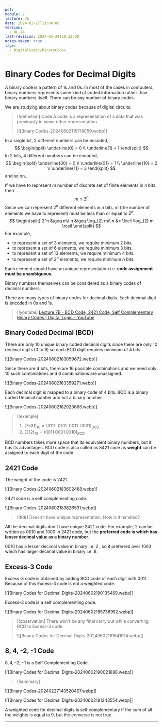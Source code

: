 ```yaml
---
pdf: 
module: 2
lecture: 7A
date: 2024-02-27T11:04:00
version:
  - DL-24
last-revision: 2024-06-24T19:32:00
notes-taken: true
tags:
  - DigitalLogic/BinaryCodes
---
```

# Binary Codes for Decimal Digits

A binary code is a pattern of 1s and 0s. In most of the cases in computers, binary numbers represents some kind of coded information rather than binary numbers itself. There can be any number of binary codes.

We are studying about binary codes because of digital circuits.

> [!definition] Code
> A code is a representation of a data that was previously in some other representation.
> 
> ![[Binary Codes-20240602115718059.webp]]

In a single bit, 2 different numbers can be encoded,
$$
\begin{split}
\underline{0} = 0 \\
\underline{1} = 1
\end{split}
$$
In 2 bits, 4 different numbers can be encoded,
$$
\begin{split}
\underline{00} = 0 \\
\underline{01} = 1 \\
\underline{10} = 2 \\
\underline{11} = 3 
\end{split}
$$
and so on...

If we have to represent $m$ number of discrete set of finite elements in $n$ bits, then
$$
m \leq 2^n
$$
Since we can represent $2^n$ different elements in $n$ bits, $m$ (the number of elements we have to represent) must be less than or equal to $2^n$.
$$
\begin{split}
2^n &\geq m\\
n &\geq \log_{2} m\\
n &= \lceil \log_{2} m  \rceil
\end{split}
$$
For example, 
- to represent a set of $3$ elements, we require minimum $2$ bits.
- to represent a set of $6$ elements, we require minimum $3$ bits.
- to represent a set of $13$ elements, we require minimum $4$ bits.
- to represent a set of $2^n$ elements, we require minimum $n$ bits.

Each element should have an unique representation i.e. **code assignment must be unambiguous**.

Binary numbers themselves can be considered as a binary codes of decimal numbers.

There are many types of binary codes for decimal digits. Each decimal digit is encoded in 0s and 1s.

> [!youtube] 
> [Lecture 7B - BCD Code, 2421 Code, Self Complementary Binary Codes | Digital Logic - YouTube](https://www.youtube.com/watch?v=33sBA5oyXek)

## Binary Coded Decimal (BCD)

There are only 10 unique binary coded decimal digits since there are only 10 decimal digits (0 to 9) so each BCD digit requires minimum of 4 bits.

![[Binary Codes-20240602163059672.webp]]

Since there are 4 bits, there are 16 possible combinations and we need only 10 such combinations and 6 combinations are unassigned.

![[Binary Codes-20240602163359271.webp]]

Each decimal digit is mapped to a binary code of 4 bits. BCD is a binary coded Decimal number and not a binary number.

![[Binary Codes-20240602162923666.webp]]

> [!example] 
> 1. $(7531)_{10} = (0111\:\: 0101\:\: 0011\:\: 0001)_{\text{BCD}}$
> 2. $(312)_{10} = (0011\; 0001\; 0010)_{BCD}$

BCD numbers takes more space that its equivalent binary numbers, but it has its advantages. 
BCD code is also called as $8421$ code as **weight** can be assigned to each digit of the code.

## 2421 Code

The weight of the code is 2421. 

![[Binary Codes-20240602183602488.webp]]

2421 code is a self complementing code.

![[Binary Codes-20240602183826591.webp]]

> [!tldr] Doesn't have unique representation. How is it handled?

All the decimal digits don't have unique 2421 code. For example, $2$ can be written as $0010$ and $1000$ in 2421 code, but the **preferred code is which has lesser decimal value as a binary number**.

$0010$ has a lesser decimal value in binary i.e. $2$ , so it preferred over $1000$ which has larger decimal value in binary i.e. $8$.

## Excess-3 Code

Excess-3 code is obtained by adding BCD code of each digit with $0011$. Because of this Excess-3 code is not a weighted code.

![[Binary Codes for Decimal Digits-20240602190135469.webp]]

Excess-3 code is a self complementing code.

![[Binary Codes for Decimal Digits-20240602185738952.webp]]

> [!observation] 
> There won't be any final carry out while converting BCD to Excess-3 code.
>
> ![[Binary Codes for Decimal Digits-20240602191641914.webp]]

## 8, 4, -2, -1 Code

$8, 4, -2, -1$ is a Self Complementing Code.

![[Binary Codes for Decimal Digits-20240602190021888.webp]]


> [!summary] 

![[Binary Codes-20240227140520407.webp]]

![[Binary Codes for Decimal Digits-20240602191243554.webp]]

A weighted code for decimal digits is self complementary if the sum of all the weights is equal to 9, but the converse is not true.

---